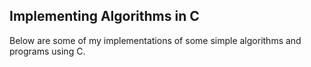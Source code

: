 Implementing Algorithms in C
-----------------------------
Below are some of my implementations of some simple algorithms and programs using C.
